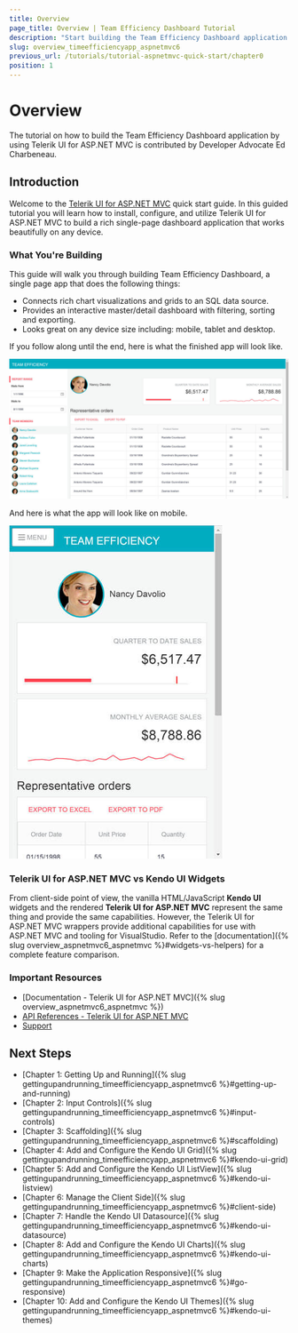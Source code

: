 ```yaml
---
title: Overview
page_title: Overview | Team Efficiency Dashboard Tutorial
description: "Start building the Team Efficiency Dashboard application by using Progress Telerik UI for ASP.NET MVC."
slug: overview_timeefficiencyapp_aspnetmvc6
previous_url: /tutorials/tutorial-aspnetmvc-quick-start/chapter0
position: 1
---
```


# Overview

The tutorial on how to build the Team Efficiency Dashboard application by using Telerik UI for ASP.NET MVC is contributed by Developer Advocate Ed Charbeneau.

## Introduction

Welcome to the [Telerik UI for ASP.NET MVC](https://www.telerik.com/aspnet-mvc) quick start guide. In this guided tutorial you will learn how to install, configure, and utilize Telerik UI for ASP.NET MVC to build a rich single-page dashboard application that works beautifully on any device.

### What You're Building

This guide will walk you through building Team Efficiency Dashboard, a single page app that does the following things:

- Connects rich chart visualizations and grids to an SQL data source.
- Provides an interactive master/detail dashboard with filtering, sorting and exporting.
- Looks great on any device size including: mobile, tablet and desktop.

If you follow along until the end, here is what the finished app will look like.

![{{ site.product_short }} Dashboard](images/chapter0/dashboard.jpg)

And here is what the app will look like on mobile.

![{{ site.product_short }} Mobile Dashboard](images/chapter0/mobile-dashboard.jpg)

### Telerik UI for ASP.NET MVC vs Kendo UI Widgets

From client-side point of view, the vanilla HTML/JavaScript **Kendo UI** widgets and the rendered **Telerik UI for ASP.NET MVC** represent the same thing and provide the same capabilities.
However, the Telerik UI for ASP.NET MVC wrappers provide additional capabilities for use with ASP.NET MVC and tooling for VisualStudio. Refer to the [documentation]({% slug overview_aspnetmvc6_aspnetmvc %}#widgets-vs-helpers) for a complete feature comparison.

### Important Resources

- [Documentation - Telerik UI for ASP.NET MVC]({% slug overview_aspnetmvc6_aspnetmvc %})
- [API References - Telerik UI for ASP.NET MVC](https://docs.telerik.com/aspnet-mvc/api/)
- [Support](https://www.telerik.com/account/support-tickets/my-support-tickets)

## Next Steps

* [Chapter 1: Getting Up and Running]({% slug gettingupandrunning_timeefficiencyapp_aspnetmvc6 %}#getting-up-and-running)
* [Chapter 2: Input Controls]({% slug gettingupandrunning_timeefficiencyapp_aspnetmvc6 %}#input-controls)
* [Chapter 3: Scaffolding]({% slug gettingupandrunning_timeefficiencyapp_aspnetmvc6 %}#scaffolding)
* [Chapter 4: Add and Configure the Kendo UI Grid]({% slug gettingupandrunning_timeefficiencyapp_aspnetmvc6 %}#kendo-ui-grid)
* [Chapter 5: Add and Configure the Kendo UI ListView]({% slug gettingupandrunning_timeefficiencyapp_aspnetmvc6 %}#kendo-ui-listview)
* [Chapter 6: Manage the Client Side]({% slug gettingupandrunning_timeefficiencyapp_aspnetmvc6 %}#client-side)
* [Chapter 7: Handle the Kendo UI Datasource]({% slug gettingupandrunning_timeefficiencyapp_aspnetmvc6 %}#kendo-ui-datasource)
* [Chapter 8: Add and Configure the Kendo UI Charts]({% slug gettingupandrunning_timeefficiencyapp_aspnetmvc6 %}#kendo-ui-charts)
* [Chapter 9: Make the Application Responsive]({% slug gettingupandrunning_timeefficiencyapp_aspnetmvc6 %}#go-responsive)
* [Chapter 10: Add and Configure the Kendo UI Themes]({% slug gettingupandrunning_timeefficiencyapp_aspnetmvc6 %}#kendo-ui-themes)
